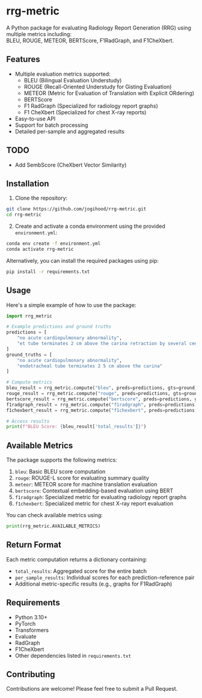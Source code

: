 # rrg-metric

A Python package for evaluating Radiology Report Generation (RRG) using multiple metrics including:\
BLEU, ROUGE, METEOR, BERTScore, F1RadGraph, and F1CheXbert.

## Features

- Multiple evaluation metrics supported:
  - BLEU (Bilingual Evaluation Understudy)
  - ROUGE (Recall-Oriented Understudy for Gisting Evaluation)
  - METEOR (Metric for Evaluation of Translation with Explicit ORdering)
  - BERTScore
  - F1 RadGraph (Specialized for radiology report graphs)
  - F1 CheXbert (Specialized for chest X-ray reports)
- Easy-to-use API
- Support for batch processing
- Detailed per-sample and aggregated results

## TODO
- Add SembScore (CheXbert Vector Similarity)

## Installation

1. Clone the repository:
```bash
git clone https://github.com/jogihood/rrg-metric.git
cd rrg-metric
```

2. Create and activate a conda environment using the provided `environment.yml`:
```bash
conda env create -f environment.yml
conda activate rrg-metric
```

Alternatively, you can install the required packages using pip:
```bash
pip install -r requirements.txt
```

## Usage

Here's a simple example of how to use the package:

```python
import rrg_metric

# Example predictions and ground truths
predictions = [
    "no acute cardiopulmonary abnormality",
    "et tube terminates 2 cm above the carina retraction by several centimeters is recommended"
]
ground_truths = [
    "no acute cardiopulmonary abnormality",
    "endotracheal tube terminates 2 5 cm above the carina"
]

# Compute metrics
bleu_result = rrg_metric.compute("bleu", preds=predictions, gts=ground_truths)
rouge_result = rrg_metric.compute("rouge", preds=predictions, gts=ground_truths)
bertscore_result = rrg_metric.compute("bertscore", preds=predictions, gts=ground_truths)
f1radgraph_result = rrg_metric.compute("f1radgraph", preds=predictions, gts=ground_truths)
f1chexbert_result = rrg_metric.compute("f1chexbert", preds=predictions, gts=ground_truths)

# Access results
print(f"BLEU Score: {bleu_result['total_results']}")
```

## Available Metrics

The package supports the following metrics:

1. `bleu`: Basic BLEU score computation
2. `rouge`: ROUGE-L score for evaluating summary quality
3. `meteor`: METEOR score for machine translation evaluation
4. `bertscore`: Contextual embedding-based evaluation using BERT
5. `f1radgraph`: Specialized metric for evaluating radiology report graphs
6. `f1chexbert`: Specialized metric for chest X-ray report evaluation

You can check available metrics using:
```python
print(rrg_metric.AVAILABLE_METRICS)
```

## Return Format

Each metric computation returns a dictionary containing:
- `total_results`: Aggregated score for the entire batch
- `per_sample_results`: Individual scores for each prediction-reference pair
- Additional metric-specific results (e.g., graphs for F1RadGraph)

## Requirements

- Python 3.10+
- PyTorch
- Transformers
- Evaluate
- RadGraph
- F1CheXbert
- Other dependencies listed in `requirements.txt`

## Contributing

Contributions are welcome! Please feel free to submit a Pull Request.
